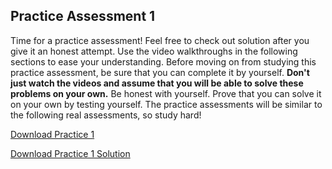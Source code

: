 ## Practice Assessment 1

Time for a practice assessment! Feel free to check out solution after you give it an
honest attempt. Use the video walkthroughs in the following sections to ease your understanding.
Before moving on from studying this practice assessment, be sure that you can complete it by yourself.
**Don't just watch the videos and assume that you will be able to solve these problems on your own.**
Be honest with yourself. Prove that you can solve it on your own by testing yourself.
The practice assessments will be similar to the following real assessments, so study hard!

<a href="https://s3-us-west-1.amazonaws.com/aao-bpo/practice_assessments/practice_1/P1.zip">Download Practice 1</a>

<a href="https://s3-us-west-1.amazonaws.com/aao-bpo/practice_assessments/practice_1/P1_solution.zip">Download Practice 1 Solution</a>
